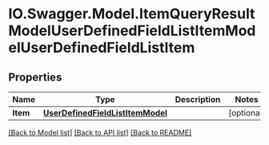 # IO.Swagger.Model.ItemQueryResultModelUserDefinedFieldListItemModelUserDefinedFieldListItem
## Properties

Name | Type | Description | Notes
------------ | ------------- | ------------- | -------------
**Item** | [**UserDefinedFieldListItemModel**](UserDefinedFieldListItemModel.md) |  | [optional] 

[[Back to Model list]](../README.md#documentation-for-models) [[Back to API list]](../README.md#documentation-for-api-endpoints) [[Back to README]](../README.md)

